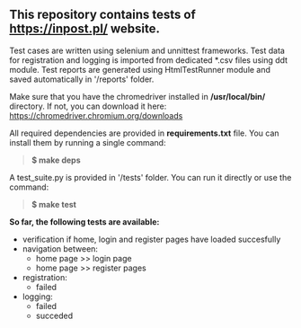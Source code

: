 ## **This repository contains tests of https://inpost.pl/ website.**


Test cases are written using selenium and unnittest frameworks. 
Test data for registration and logging is imported from dedicated *.csv files using ddt module. Test reports are generated using HtmlTestRunner module and saved automatically in '/reports' folder.

Make sure that you have the chromedriver installed in **/usr/local/bin/** directory. If not, you can download it here: 
https://chromedriver.chromium.org/downloads


All required dependencies are provided in **requirements.txt** file. You can install them by running a single command: 
> **$ make deps**

A test_suite.py is provided in '/tests' folder. You can run it directly or use the command: 
> **$ make test**

**So far, the following tests are available:**

* verification if home, login and register pages have loaded succesfully
* navigation between:
    - home page >> login page
    - home page >> register pages
* registration:
    - failed
* logging:
    - failed
    - succeded